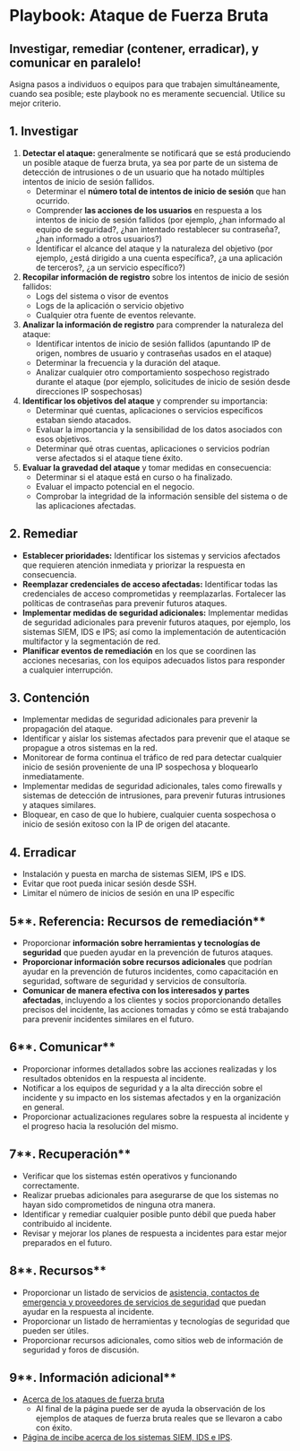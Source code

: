 # **Playbook: Ataque de Fuerza Bruta**

## **Investigar, remediar (contener, erradicar), y comunicar en paralelo!**

Asigna pasos a individuos o equipos para que trabajen simultáneamente, cuando sea posible; este playbook no es meramente secuencial. Utilice su mejor criterio.

## 1. **Investigar**

1. **Detectar el ataque:** generalmente se notificará que se está produciendo un posible ataque de fuerza bruta, ya sea por parte de un sistema de detección de intrusiones o de un usuario que ha notado múltiples intentos de inicio de sesión fallidos.
    - Determinar el **número total de intentos de inicio de sesión** que han ocurrido.
    - Comprender **las acciones de los usuarios** en respuesta a los intentos de inicio de sesión fallidos (por ejemplo, ¿han informado al equipo de seguridad?, ¿han intentado restablecer su contraseña?, ¿han informado a otros usuarios?)
    - Identificar el alcance del ataque y la naturaleza del objetivo (por ejemplo, ¿está dirigido a una cuenta específica?, ¿a una aplicación de terceros?, ¿a un servicio específico?)
2. **Recopilar información de registro** sobre los intentos de inicio de sesión fallidos:
    - Logs del sistema o visor de eventos
    - Logs de la aplicación o servicio objetivo
    - Cualquier otra fuente de eventos relevante.
3. **Analizar la información de registro** para comprender la naturaleza del ataque:
    - Identificar intentos de inicio de sesión fallidos (apuntando IP de origen, nombres de usuario y contraseñas usados en el ataque)
    - Determinar la frecuencia y la duración del ataque.
    - Analizar cualquier otro comportamiento sospechoso registrado durante el ataque (por ejemplo, solicitudes de inicio de sesión desde direcciones IP sospechosas)
4. **Identificar los objetivos del ataque** y comprender su importancia:
    - Determinar qué cuentas, aplicaciones o servicios específicos estaban siendo atacados.
    - Evaluar la importancia y la sensibilidad de los datos asociados con esos objetivos.
    - Determinar qué otras cuentas, aplicaciones o servicios podrían verse afectados si el ataque tiene éxito.
5. **Evaluar la gravedad del ataque** y tomar medidas en consecuencia:
    - Determinar si el ataque está en curso o ha finalizado.
    - Evaluar el impacto potencial en el negocio.
    - Comprobar la integridad de la información sensible del sistema o de las aplicaciones afectadas.

## **2. Remediar**

- **Establecer prioridades:** Identificar los sistemas y servicios afectados que requieren atención inmediata y priorizar la respuesta en consecuencia.
- **Reemplazar credenciales de acceso afectadas:** Identificar todas las credenciales de acceso comprometidas y reemplazarlas. Fortalecer las políticas de contraseñas para prevenir futuros ataques.
- **Implementar medidas de seguridad adicionales:** Implementar medidas de seguridad adicionales para prevenir futuros ataques, por ejemplo, los sistemas SIEM, IDS e IPS; así como la implementación de autenticación multifactor y la segmentación de red.
- **Planificar eventos de remediación** en los que se coordinen las acciones necesarias, con los equipos adecuados listos para responder a cualquier interrupción.

## **3. Contención**

- Implementar medidas de seguridad adicionales para prevenir la propagación del ataque.
- Identificar y aislar los sistemas afectados para prevenir que el ataque se propague a otros sistemas en la red.
- Monitorear de forma continua el tráfico de red para detectar cualquier inicio de sesión proveniente de una IP sospechosa y bloquearlo inmediatamente.
- Implementar medidas de seguridad adicionales, tales como firewalls y sistemas de detección de intrusiones, para prevenir futuras intrusiones y ataques similares.
- Bloquear, en caso de que lo hubiere, cualquier cuenta sospechosa o inicio de sesión exitoso con la IP de origen del atacante.

## 4. Erradicar

- Instalación y puesta en marcha de sistemas SIEM, IPS e IDS.
- Evitar que root pueda inicar sesión desde SSH.
- Limitar el número de inicios de sesión en una IP específic

## 5**. Referencia: Recursos de remediación**

- Proporcionar **información sobre herramientas y tecnologías de seguridad** que pueden ayudar en la prevención de futuros ataques.
- **Proporcionar información sobre recursos adicionales** que podrían ayudar en la prevención de futuros incidentes, como capacitación en seguridad, software de seguridad y servicios de consultoría.
- **Comunicar de manera efectiva con los interesados y partes afectadas**, incluyendo a los clientes y socios proporcionando detalles precisos del incidente, las acciones tomadas y cómo se está trabajando para prevenir incidentes similares en el futuro.

## 6**. Comunicar**

- Proporcionar informes detallados sobre las acciones realizadas y los resultados obtenidos en la respuesta al incidente.
- Notificar a los equipos de seguridad y a la alta dirección sobre el incidente y su impacto en los sistemas afectados y en la organización en general.
- Proporcionar actualizaciones regulares sobre la respuesta al incidente y el progreso hacia la resolución del mismo.

## 7**. Recuperación**

- Verificar que los sistemas estén operativos y funcionando correctamente.
- Realizar pruebas adicionales para asegurarse de que los sistemas no hayan sido comprometidos de ninguna otra manera.
- Identificar y remediar cualquier posible punto débil que pueda haber contribuido al incidente.
- Revisar y mejorar los planes de respuesta a incidentes para estar mejor preparados en el futuro.

## 8**. Recursos**

- Proporcionar un listado de servicios de [asistencia, contactos de emergencia y proveedores de servicios de seguridad](#TODO-enlace-al-recurso) que puedan ayudar en la respuesta al incidente.
- Proporcionar un listado de herramientas y tecnologías de seguridad que pueden ser útiles.
- Proporcionar recursos adicionales, como sitios web de información de seguridad y foros de discusión.

## 9**. Información adicional**

- [Acerca de los ataques de fuerza bruta](https://protecciondatos-lopd.com/empresas/ataques-fuerza-bruta/)
    - Al final de la página puede ser de ayuda la observación de los ejemplos de ataques de fuerza bruta reales que se llevaron a cabo con éxito.
- [Página de incibe acerca de los sistemas SIEM, IDS e IPS](https://www.incibe.es/protege-tu-empresa/blog/son-y-sirven-los-siem-ids-e-ips).